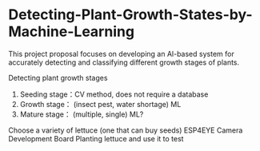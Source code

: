 # Detecting-Plant-Growth-States-by-Machine-Learning
This project proposal focuses on developing an Al-based system for accurately detecting and classifying different growth stages of plants. 

Detecting plant growth stages
1. Seeding stage：CV method, does not require a database
2. Growth stage： (insect pest, water shortage) ML
3. Mature stage： (multiple, single) ML?

Choose a variety of lettuce (one that can buy seeds)
ESP4EYE Camera Development Board
Planting lettuce and use it to test
